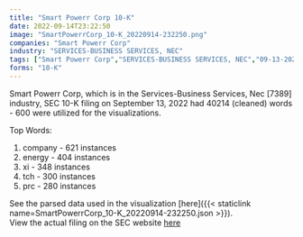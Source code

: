```yaml
---
title: "Smart Powerr Corp 10-K"
date: 2022-09-14T23:22:50
image: "SmartPowerrCorp_10-K_20220914-232250.png"
companies: "Smart Powerr Corp"
industry: "SERVICES-BUSINESS SERVICES, NEC"
tags: ["Smart Powerr Corp","SERVICES-BUSINESS SERVICES, NEC","09-13-2022","10-K"]
forms: "10-K"
---
```

Smart Powerr Corp, which is in the Services-Business Services, Nec [7389] industry, SEC 10-K filing on September 13, 2022 had 40214 (cleaned) words - 600 were utilized for the visualizations.

Top Words:
1. company - 621 instances
2. energy - 404 instances
3. xi - 348 instances
4. tch - 300 instances
5. prc - 280 instances


See the parsed data used in the visualization [here]({{< staticlink name=SmartPowerrCorp_10-K_20220914-232250.json >}}).  
View the actual filing on the SEC website [here](https://www.sec.gov/Archives/edgar/data/721693/0001213900-22-055680.txt)